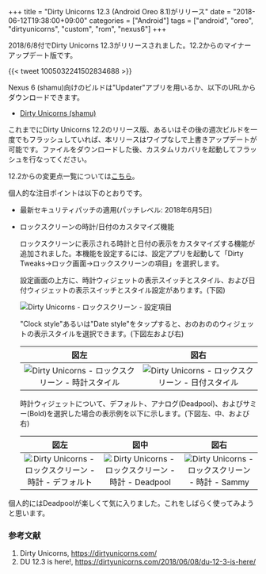 +++
title = "Dirty Unicorns 12.3 (Android Oreo 8.1)がリリース"
date = "2018-06-12T19:38:00+09:00"
categories = ["Android"]
tags = ["android", "oreo", "dirtyunicorns", "custom", "rom", "nexus6"]
+++

2018/6/8付でDirty Unicorns 12.3がリリースされました。12.2からのマイナーアップデート版です。

{{< tweet 1005032241502834688 >}}

Nexus 6 (shamu)向けのビルドは"Updater"アプリを用いるか、以下のURLからダウンロードできます。

- [Dirty Unicorns (shamu)](https://download.dirtyunicorns.com/?device=shamu)

これまでにDirty Unicorns 12.2のリリース版、あるいはその後の週次ビルドを一度でもフラッシュしていれば、本リリースはワイプなしで上書きアップデートが可能です。ファイルをダウンロードした後、カスタムリカバリを起動してフラッシュを行なってください。

12.2からの変更点一覧については[こちら](https://dirtyunicorns.com/2018/06/08/du-12-3-is-here/)。

個人的な注目ポイントは以下のとおりです。

- 最新セキュリティパッチの適用(パッチレベル: 2018年6月5日)
- ロックスクリーンの時計/日付のカスタマイズ機能

    ロックスクリーンに表示される時計と日付の表示をカスタマイズする機能が追加されました。本機能を設定するには、設定アプリを起動して「Dirty Tweaks→ロック画面→ロックスクリーンの項目」を選択します。

    設定画面の上方に、時計ウィジェットの表示スイッチとスタイル、および日付ウィジェットの表示スイッチとスタイル設定があります。(下図)

    ![Dirty Unicorns - ロックスクリーン - 設定項目](/img/android/dirty-unicorns-lock-screen-items.png)

    "Clock style"あるいは"Date style"をタップすると、おのおののウィジェットの表示スタイルを選択できます。(下図左および右)

    |図左|図右|
    |:---:|:---:|
    |![Dirty Unicorns - ロックスクリーン - 時計スタイル](/img/android/dirty-unicorns-lock-screen-clock-style.png)|![Dirty Unicorns - ロックスクリーン - 日付スタイル](/img/android/dirty-unicorns-lock-screen-date-style.png)|

    時計ウィジェットについて、デフォルト、アナログ(Deadpool)、およびサミー(Bold)を選択した場合の表示例を以下に示します。(下図左、中、および右)

    |図左|図中|図右|
    |:---:|:---:|:---:|
    |![Dirty Unicorns - ロックスクリーン - 時計 - デフォルト](/img/android/dirty-unicorns-lock-screen-clock-default.png)|![Dirty Unicorns - ロックスクリーン - 時計 - Deadpool](/img/android/dirty-unicorns-lock-screen-clock-deadpool.png)|![Dirty Unicorns - ロックスクリーン - 時計 - Sammy](/img/android/dirty-unicorns-lock-screen-clock-sammy.png)|

個人的にはDeadpoolが楽しくて気に入りました。これをしばらく使ってみようと思います。

### 参考文献
1. Dirty Unicorns, https://dirtyunicorns.com/
1. DU 12.3 is here!, https://dirtyunicorns.com/2018/06/08/du-12-3-is-here/

